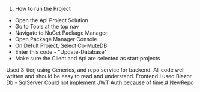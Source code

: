 1. How to run the Project
 - Open the Api Project Solution 
 - Go to Tools at the top nav
 - Navigate to NuGet Package Manager 
 - Open Package Manager Console
 - On Defult Project, Select Co-MuteDB
 - Enter this code - "Update-Database"
 - Make sure the Client and Api are selected as start projects

Used 3-tier, using Generics, and repo service for backend. All code well written and should be easy to read and understand.
Frontend I used Blazor
Db - SqlServer
Could not implement JWT Auth because of time.# NewRepo